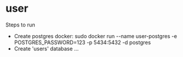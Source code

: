 # user
Steps to run
- Create postgres docker: sudo docker run --name user-postgres -e POSTGRES_PASSWORD=123 -p 5434:5432 -d postgres
- Create 'users' database
...
